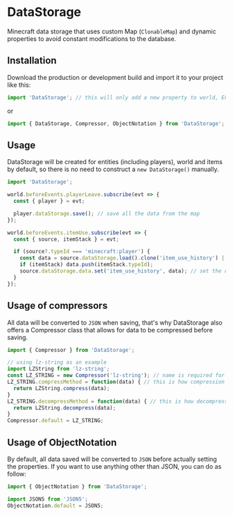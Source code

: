 # DataStorage

Minecraft data storage that uses custom Map (`ClonableMap`) and dynamic properties to avoid constant modifications to the database.

## Installation

Download the production or development build and import it to your project like this:

```js
import 'DataStorage'; // this will only add a new property to world, Entity.prototype and ItemStack.prototype (if dynamic properties are present in ItemStack)
```

or

```js
import { DataStorage, Compressor, ObjectNotation } from 'DataStorage';
```

## Usage

DataStorage will be created for entities (including players), world and items by default, so there is no need to construct a `new DataStorage()` manually.

```js
import 'DataStorage';

world.beforeEvents.playerLeave.subscribe(evt => {
  const { player } = evt;

  player.dataStorage.save(); // save all the data from the map
});

world.beforeEvents.itemUse.subscribe(evt => {
  const { source, itemStack } = evt;

  if (source?.typeId === 'minecraft:player') {
    const data = source.dataStorage.load().clone('item_use_history') || []; // clone this map, and if it's undefined create a new empty array
    if (itemStack) data.push(itemStack.typeId);
    source.dataStorage.data.set('item_use_history', data); // set the data to the ClonableMap
  }
});
```

## Usage of compressors

All data will be converted to `JSON` when saving, that's why DataStorage also offers a Compressor class that allows for data to be compressed before saving.

```js
import { Compressor } from 'DataStorage';

// using lz-string as an example
import LZString from 'lz-string';
const LZ_STRING = new Compressor('lz-string'); // name is required for easy identification of the compressor and can not be modified
LZ_STRING.compressMethod = function(data) { // this is how compression should be handled
  return LZString.compress(data);
}
LZ_STRING.decompressMethod = function(data) { // this is how decompression should be handled
  return LZString.decompress(data);
}
Compressor.default = LZ_STRING;
```

## Usage of ObjectNotation

By default, all data saved will be converted to `JSON` before actually setting the properties. If you want to use anything other than JSON, you can do as follow:

```js
import { ObjectNotation } from 'DataStorage';

import JSON5 from 'JSON5';
ObjectNotation.default = JSON5;
```
